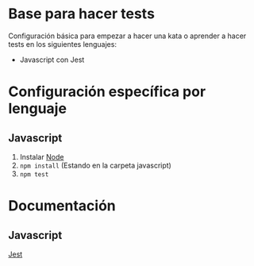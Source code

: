# Base para hacer tests

Configuración básica para empezar a hacer una kata o aprender a hacer tests en los siguientes lenguajes:

- Javascript con Jest

# Configuración específica por lenguaje

## Javascript
1. Instalar [Node](http://nodejs.org/)
2. `npm install` (Estando en la carpeta javascript)
3. `npm test`

# Documentación
## Javascript
[Jest](https://jestjs.io)
